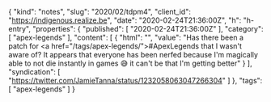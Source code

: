 {
  "kind": "notes",
  "slug": "2020/02/tdpm4",
  "client_id": "https://indigenous.realize.be",
  "date": "2020-02-24T21:36:00Z",
  "h": "h-entry",
  "properties": {
    "published": [
      "2020-02-24T21:36:00Z"
    ],
    "category": [
      "apex-legends"
    ],
    "content": [
      {
        "html": "",
        "value": "Has there been a patch for <a href=\"/tags/apex-legends/\">#ApexLegends</a> that I wasn't aware of? It appears that everyone has been nerfed because I'm magically able to not die instantly in games 😅 it can't be that I'm getting better"
      }
    ],
    "syndication": [
      "https://twitter.com/JamieTanna/status/1232058063047266304"
    ]
  },
  "tags": [
    "apex-legends"
  ]
}
